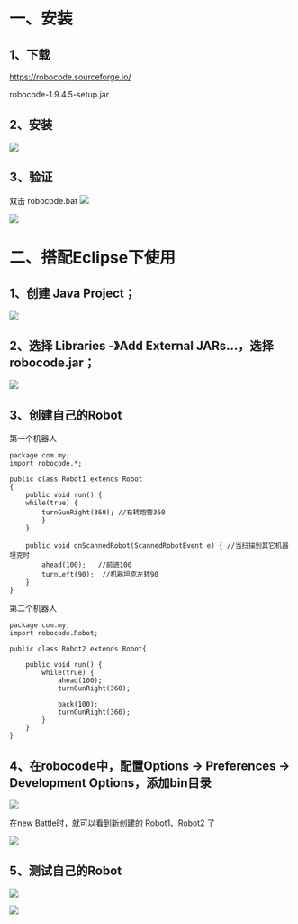 # 一、安装

## 1、下载

https://robocode.sourceforge.io/

robocode-1.9.4.5-setup.jar


## 2、安装

![](../robocode教程/图片1.png)

## 3、验证
双击 robocode.bat
![](../robocode教程/图片2.png)


![](../robocode教程/图片3.png)


# 二、搭配Eclipse下使用

## 1、创建 Java Project；
![](../robocode教程/图片4.png)

## 2、选择 Libraries -》Add External JARs...，选择 robocode.jar；
![](../robocode教程/图片5.png)

## 3、创建自己的Robot
第一个机器人


```
package com.my;
import robocode.*; 

public class Robot1 extends Robot
{
    public void run() { 
    while(true) {
        turnGunRight(360); //右转炮管360
        }
    }
    
    public void onScannedRobot(ScannedRobotEvent e) { //当扫描到其它机器坦克时
        ahead(100);   //前进100
        turnLeft(90);  //机器坦克左转90
    }
}
```


第二个机器人


```
package com.my;
import robocode.Robot;

public class Robot2 extends Robot{

	public void run() {
		while(true) {
			ahead(100);
			turnGunRight(360);
			
			back(100);
			turnGunRight(360);
		}
	}
}
```


## 4、在robocode中，配置Options -> Preferences -> Development Options，添加bin目录

![](../robocode教程/图片6.png)

在new Battle时，就可以看到新创建的 Robot1、Robot2 了

![](../robocode教程/图片7.png)

## 5、测试自己的Robot
![](../robocode教程/图片8.png)

![](../robocode教程/图片9.png)

